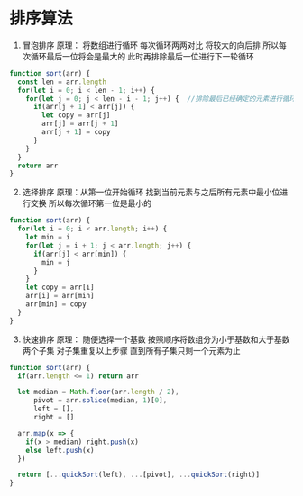 # 排序算法

1. 冒泡排序
原理： 将数组进行循环 每次循环两两对比 将较大的向后排 所以每次循环最后一位将会是最大的 此时再排除最后一位进行下一轮循环

```js
function sort(arr) {
  const len = arr.length
  for(let i = 0; i < len - 1; i++) {
    for(let j = 0; j < len - i - 1; j++) {  //排除最后已经确定的元素进行循环
      if(arr[j + 1] < arr[j]) {
        let copy = arr[j]
        arr[j] = arr[j + 1]
        arr[j + 1] = copy
      }
    }
  }
  return arr
}
```

2. 选择排序
原理：从第一位开始循环 找到当前元素与之后所有元素中最小位进行交换 所以每次循环第一位是最小的

```js
function sort(arr) {
  for(let i = 0; i < arr.length; i++) {
    let min = i
    for(let j = i + 1; j < arr.length; j++) {
      if(arr[j] < arr[min]) {
        min = j
      }
    }
    let copy = arr[i]
    arr[i] = arr[min]
    arr[min] = copy
  }
}
```

3. 快速排序
原理： 随便选择一个基数 按照顺序将数组分为小于基数和大于基数两个子集 对子集重复以上步骤 直到所有子集只剩一个元素为止 

```js
function sort(arr) {
  if(arr.length <= 1) return arr

  let median = Math.floor(arr.length / 2),
      pivot = arr.splice(median, 1)[0],
      left = [],
      right = []

  arr.map(x => {
    if(x > median) right.push(x)
    else left.push(x)
  })

  return [...quickSort(left), ...[pivot], ...quickSort(right)]
}
```
